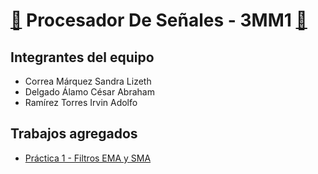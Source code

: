 # [:dragon:](https://youtu.be/dQw4w9WgXcQ) Procesador De Señales - 3MM1  [:dragon:](https://youtu.be/dQw4w9WgXcQ)

## Integrantes del equipo
* Correa Márquez Sandra Lizeth
* Delgado Álamo César Abraham
* Ramírez Torres Irvin Adolfo

## Trabajos agregados
* [Práctica 1 - Filtros EMA y SMA](https://github.com/Irvin0121/PDS_3MM1/tree/main/Practicas/Práctica%201)
